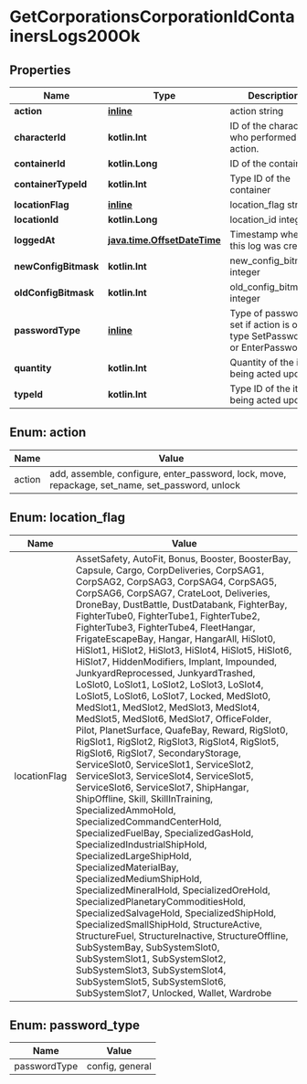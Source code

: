 
# GetCorporationsCorporationIdContainersLogs200Ok

## Properties
Name | Type | Description | Notes
------------ | ------------- | ------------- | -------------
**action** | [**inline**](#ActionEnum) | action string | 
**characterId** | **kotlin.Int** | ID of the character who performed the action. | 
**containerId** | **kotlin.Long** | ID of the container | 
**containerTypeId** | **kotlin.Int** | Type ID of the container | 
**locationFlag** | [**inline**](#LocationFlagEnum) | location_flag string | 
**locationId** | **kotlin.Long** | location_id integer | 
**loggedAt** | [**java.time.OffsetDateTime**](java.time.OffsetDateTime.md) | Timestamp when this log was created | 
**newConfigBitmask** | **kotlin.Int** | new_config_bitmask integer |  [optional]
**oldConfigBitmask** | **kotlin.Int** | old_config_bitmask integer |  [optional]
**passwordType** | [**inline**](#PasswordTypeEnum) | Type of password set if action is of type SetPassword or EnterPassword |  [optional]
**quantity** | **kotlin.Int** | Quantity of the item being acted upon |  [optional]
**typeId** | **kotlin.Int** | Type ID of the item being acted upon |  [optional]


<a name="ActionEnum"></a>
## Enum: action
Name | Value
---- | -----
action | add, assemble, configure, enter_password, lock, move, repackage, set_name, set_password, unlock


<a name="LocationFlagEnum"></a>
## Enum: location_flag
Name | Value
---- | -----
locationFlag | AssetSafety, AutoFit, Bonus, Booster, BoosterBay, Capsule, Cargo, CorpDeliveries, CorpSAG1, CorpSAG2, CorpSAG3, CorpSAG4, CorpSAG5, CorpSAG6, CorpSAG7, CrateLoot, Deliveries, DroneBay, DustBattle, DustDatabank, FighterBay, FighterTube0, FighterTube1, FighterTube2, FighterTube3, FighterTube4, FleetHangar, FrigateEscapeBay, Hangar, HangarAll, HiSlot0, HiSlot1, HiSlot2, HiSlot3, HiSlot4, HiSlot5, HiSlot6, HiSlot7, HiddenModifiers, Implant, Impounded, JunkyardReprocessed, JunkyardTrashed, LoSlot0, LoSlot1, LoSlot2, LoSlot3, LoSlot4, LoSlot5, LoSlot6, LoSlot7, Locked, MedSlot0, MedSlot1, MedSlot2, MedSlot3, MedSlot4, MedSlot5, MedSlot6, MedSlot7, OfficeFolder, Pilot, PlanetSurface, QuafeBay, Reward, RigSlot0, RigSlot1, RigSlot2, RigSlot3, RigSlot4, RigSlot5, RigSlot6, RigSlot7, SecondaryStorage, ServiceSlot0, ServiceSlot1, ServiceSlot2, ServiceSlot3, ServiceSlot4, ServiceSlot5, ServiceSlot6, ServiceSlot7, ShipHangar, ShipOffline, Skill, SkillInTraining, SpecializedAmmoHold, SpecializedCommandCenterHold, SpecializedFuelBay, SpecializedGasHold, SpecializedIndustrialShipHold, SpecializedLargeShipHold, SpecializedMaterialBay, SpecializedMediumShipHold, SpecializedMineralHold, SpecializedOreHold, SpecializedPlanetaryCommoditiesHold, SpecializedSalvageHold, SpecializedShipHold, SpecializedSmallShipHold, StructureActive, StructureFuel, StructureInactive, StructureOffline, SubSystemBay, SubSystemSlot0, SubSystemSlot1, SubSystemSlot2, SubSystemSlot3, SubSystemSlot4, SubSystemSlot5, SubSystemSlot6, SubSystemSlot7, Unlocked, Wallet, Wardrobe


<a name="PasswordTypeEnum"></a>
## Enum: password_type
Name | Value
---- | -----
passwordType | config, general



